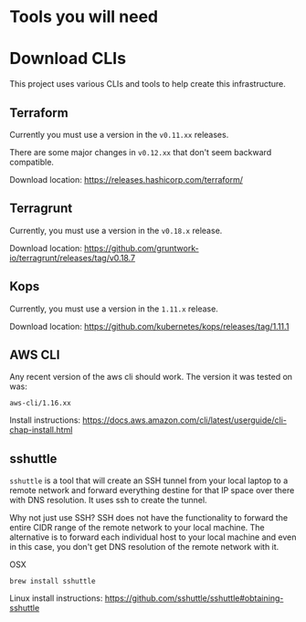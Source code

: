 Tools you will need
====================

# Download CLIs
This project uses various CLIs and tools to help create this infrastructure.

## Terraform
Currently you must use a version in the `v0.11.xx` releases.

There are some major changes in `v0.12.xx` that don't seem backward compatible.

Download location: https://releases.hashicorp.com/terraform/

## Terragrunt

Currently, you must use a version in the `v0.18.x` release.

Download location: https://github.com/gruntwork-io/terragrunt/releases/tag/v0.18.7

## Kops

Currently, you must use a version in the `1.11.x` release.

Download location:  https://github.com/kubernetes/kops/releases/tag/1.11.1

## AWS CLI
Any recent version of the aws cli should work.  The version it was tested on
was:

```
aws-cli/1.16.xx
```

Install instructions:  https://docs.aws.amazon.com/cli/latest/userguide/cli-chap-install.html

## sshuttle
`sshuttle` is a tool that will create an SSH tunnel from your local laptop
to a remote network and forward everything destine for that IP space over there
with DNS resolution.  It uses ssh to create the tunnel.  

Why not just use SSH?  SSH does not have the functionality to forward the entire
CIDR range of the remote network to your local machine.  The alternative is to
forward each individual host to your local machine and even in this case, you
don't get DNS resolution of the remote network with it.

OSX
```
brew install sshuttle
```

Linux install instructions: https://github.com/sshuttle/sshuttle#obtaining-sshuttle

